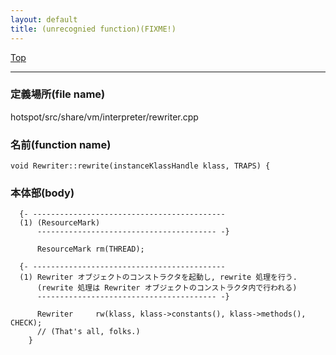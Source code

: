 ```yaml
---
layout: default
title: (unrecognied function)(FIXME!)
---
```

[Top](../index.html)

--- 
### 定義場所(file name)
hotspot/src/share/vm/interpreter/rewriter.cpp

### 名前(function name)
```
void Rewriter::rewrite(instanceKlassHandle klass, TRAPS) {
```

### 本体部(body)
```
  {- -------------------------------------------
  (1) (ResourceMark)
      ---------------------------------------- -}

	  ResourceMark rm(THREAD);

  {- -------------------------------------------
  (1) Rewriter オブジェクトのコンストラクタを起動し, rewrite 処理を行う.
      (rewrite 処理は Rewriter オブジェクトのコンストラクタ内で行われる)
      ---------------------------------------- -}

	  Rewriter     rw(klass, klass->constants(), klass->methods(), CHECK);
	  // (That's all, folks.)
	}
	
```



